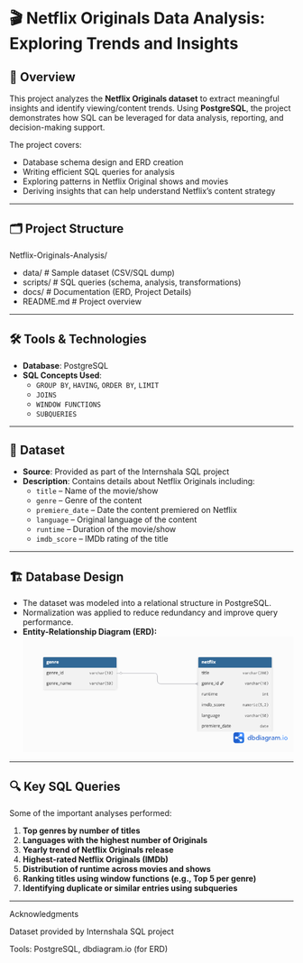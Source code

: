 # 🎬 Netflix Originals Data Analysis: Exploring Trends and Insights  

## 📌 Overview  
This project analyzes the **Netflix Originals dataset** to extract meaningful insights and identify viewing/content trends. Using **PostgreSQL**, the project demonstrates how SQL can be leveraged for data analysis, reporting, and decision-making support.  

The project covers:  
- Database schema design and ERD creation  
- Writing efficient SQL queries for analysis  
- Exploring patterns in Netflix Original shows and movies  
- Deriving insights that can help understand Netflix’s content strategy  

---

## 🗂 Project Structure  

Netflix-Originals-Analysis/

- data/ # Sample dataset (CSV/SQL dump)
- scripts/ # SQL queries (schema, analysis, transformations)
- docs/ # Documentation (ERD, Project Details)
- README.md # Project overview


---

## 🛠️ Tools & Technologies  
- **Database**: PostgreSQL  
- **SQL Concepts Used**:  
  - `GROUP BY`, `HAVING`, `ORDER BY`, `LIMIT`  
  - `JOINS`  
  - `WINDOW FUNCTIONS`  
  - `SUBQUERIES`  

---

## 📂 Dataset  
- **Source**: Provided as part of the Internshala SQL project  
- **Description**: Contains details about Netflix Originals including:  
  - `title` – Name of the movie/show  
  - `genre` – Genre of the content  
  - `premiere_date` – Date the content premiered on Netflix  
  - `language` – Original language of the content  
  - `runtime` – Duration of the movie/show  
  - `imdb_score` – IMDb rating of the title  

---

## 🏗️ Database Design  
- The dataset was modeled into a relational structure in PostgreSQL.  
- Normalization was applied to reduce redundancy and improve query performance.  
- **Entity-Relationship Diagram (ERD):**  
  ![ERD](docs/ERD.png)  

---

## 🔍 Key SQL Queries  
Some of the important analyses performed:  
1. **Top genres by number of titles**  
2. **Languages with the highest number of Originals**  
3. **Yearly trend of Netflix Originals release**  
4. **Highest-rated Netflix Originals (IMDb)**  
5. **Distribution of runtime across movies and shows**  
6. **Ranking titles using window functions (e.g., Top 5 per genre)**  
7. **Identifying duplicate or similar entries using subqueries**  

---

Acknowledgments

Dataset provided by Internshala SQL project

Tools: PostgreSQL, dbdiagram.io (for ERD)
